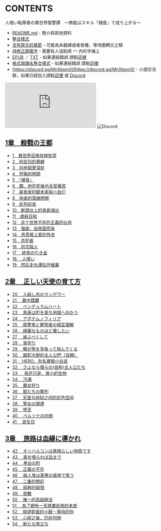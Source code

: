# CONTENTS

人喰い転移者の異世界復讐譚　～無能はスキル『捕食』で成り上がる～


- [README.md](README.md) - 簡介與其他資料
- [整合樣式](%E6%95%B4%E5%90%88%E6%A8%A3%E5%BC%8F.md)
- [含有原文的章節](ja.md) - 可能為未翻譯或者吞樓，等待圖轉文之類
- [待修正屏蔽字](%E5%BE%85%E4%BF%AE%E6%AD%A3%E5%B1%8F%E8%94%BD%E5%AD%97.md) - 需要有人協助將 `**` 內的字補上
- [EPUB](https://gitlab.com/demonovel/epub-txt/blob/master/user_out/%E4%BA%BA%E5%96%B0%E3%81%84%E8%BB%A2%E7%A7%BB%E8%80%85%E3%81%AE%E7%95%B0%E4%B8%96%E7%95%8C%E5%BE%A9%E8%AE%90%E8%AD%9A%E3%80%80%EF%BD%9E%E7%84%A1%E8%83%BD%E3%81%AF%E3%82%B9%E3%82%AD%E3%83%AB%E3%80%8E%E6%8D%95%E9%A3%9F%E3%80%8F%E3%81%A7%E6%88%90%E3%82%8A%E4%B8%8A%E3%81%8C%E3%82%8B%EF%BD%9E.epub) ／ [TXT](https://gitlab.com/demonovel/epub-txt/blob/master/user_out/out/%E4%BA%BA%E5%96%B0%E3%81%84%E8%BB%A2%E7%A7%BB%E8%80%85%E3%81%AE%E7%95%B0%E4%B8%96%E7%95%8C%E5%BE%A9%E8%AE%90%E8%AD%9A%E3%80%80%EF%BD%9E%E7%84%A1%E8%83%BD%E3%81%AF%E3%82%B9%E3%82%AD.out.txt) - 如果連結錯誤 請點[這裡](https://gitlab.com/demonovel/epub-txt/tree/master)
- [格式與譯名整合樣式](https://github.com/bluelovers/node-novel/blob/master/lib/locales/%E4%BA%BA%E5%96%B0%E3%81%84%E8%BB%A2%E7%A7%BB%E8%80%85%E3%81%AE%E7%95%B0%E4%B8%96%E7%95%8C%E5%BE%A9%E8%AE%90%E8%AD%9A%E3%80%80%EF%BD%9E%E7%84%A1%E8%83%BD%E3%81%AF%E3%82%B9%E3%82%AD%E3%83%AB%E3%80%8E%E6%8D%95%E9%A3%9F%E3%80%8F%E3%81%A7%E6%88%90%E3%82%8A%E4%B8%8A%E3%81%8C%E3%82%8B%EF%BD%9E.ts) - 如果連結錯誤 請點[這裡](https://github.com/bluelovers/node-novel/tree/master/lib/locales)
- [https://discord.gg/MnXkpmX](https://discord.gg/MnXkpmX) - 小說交流群，如果已經加入請點[這裡](https://discordapp.com/channels/467794087769014273/467794088285175809) 或 [Discord](https://discordapp.com/channels/@me)


![導航目錄](https://chart.apis.google.com/chart?cht=qr&chs=150x150&chl=https://gitee.com/bluelovers/novel/blob/master/user_out/人喰い転移者の異世界復讐譚　～無能はスキル『捕食』で成り上がる～/導航目錄.md)  ![Discord](https://chart.apis.google.com/chart?cht=qr&chs=150x150&chl=https://discord.gg/MnXkpmX)




## [1章　殺戮の王都](00000_1%E7%AB%A0%E3%80%80%E6%AE%BA%E6%88%AE%E3%81%AE%E7%8E%8B%E9%83%BD)

- [1　異世界召唤伴随失望](00000_1%E7%AB%A0%E3%80%80%E6%AE%BA%E6%88%AE%E3%81%AE%E7%8E%8B%E9%83%BD/1%E3%80%80%E7%95%B0%E4%B8%96%E7%95%8C%E5%8F%AC%E5%94%A4%E4%BC%B4%E9%9A%8F%E5%A4%B1%E6%9C%9B.txt)
- [2　阿尼玛的覺醒](00000_1%E7%AB%A0%E3%80%80%E6%AE%BA%E6%88%AE%E3%81%AE%E7%8E%8B%E9%83%BD/2%E3%80%80%E9%98%BF%E5%B0%BC%E7%8E%9B%E7%9A%84%E8%A6%BA%E9%86%92.txt)
- [3　向地獄更深処](00000_1%E7%AB%A0%E3%80%80%E6%AE%BA%E6%88%AE%E3%81%AE%E7%8E%8B%E9%83%BD/3%E3%80%80%E5%90%91%E5%9C%B0%E7%8D%84%E6%9B%B4%E6%B7%B1%E5%87%A6.txt)
- [4　狩猟的時間](00000_1%E7%AB%A0%E3%80%80%E6%AE%BA%E6%88%AE%E3%81%AE%E7%8E%8B%E9%83%BD/4%E3%80%80%E7%8B%A9%E7%8C%9F%E7%9A%84%E6%99%82%E9%96%93.txt)
- [5　『捕食』](00000_1%E7%AB%A0%E3%80%80%E6%AE%BA%E6%88%AE%E3%81%AE%E7%8E%8B%E9%83%BD/5%E3%80%80%E3%80%8E%E6%8D%95%E9%A3%9F%E3%80%8F.txt)
- [6　願、他在死後也永受痛苦](00000_1%E7%AB%A0%E3%80%80%E6%AE%BA%E6%88%AE%E3%81%AE%E7%8E%8B%E9%83%BD/6%E3%80%80%E9%A1%98%E3%80%81%E4%BB%96%E5%9C%A8%E6%AD%BB%E5%BE%8C%E4%B9%9F%E6%B0%B8%E5%8F%97%E7%97%9B%E8%8B%A6.txt)
- [7　美食家的脚本家與小丑们](00000_1%E7%AB%A0%E3%80%80%E6%AE%BA%E6%88%AE%E3%81%AE%E7%8E%8B%E9%83%BD/7%E3%80%80%E7%BE%8E%E9%A3%9F%E5%AE%B6%E7%9A%84%E8%84%9A%E6%9C%AC%E5%AE%B6%E8%88%87%E5%B0%8F%E4%B8%91%E4%BB%AC.txt)
- [8　快楽的笼絡時間](00000_1%E7%AB%A0%E3%80%80%E6%AE%BA%E6%88%AE%E3%81%AE%E7%8E%8B%E9%83%BD/8%E3%80%80%E5%BF%AB%E6%A5%BD%E7%9A%84%E7%AC%BC%E7%B5%A1%E6%99%82%E9%96%93.txt)
- [9　処刑前夜](00000_1%E7%AB%A0%E3%80%80%E6%AE%BA%E6%88%AE%E3%81%AE%E7%8E%8B%E9%83%BD/9%E3%80%80%E5%87%A6%E5%88%91%E5%89%8D%E5%A4%9C.txt)
- [10　断頭台上的喜劇演出](00000_1%E7%AB%A0%E3%80%80%E6%AE%BA%E6%88%AE%E3%81%AE%E7%8E%8B%E9%83%BD/10%E3%80%80%E6%96%AD%E9%A0%AD%E5%8F%B0%E4%B8%8A%E7%9A%84%E5%96%9C%E5%8A%87%E6%BC%94%E5%87%BA.txt)
- [11　虐殺日和](00000_1%E7%AB%A0%E3%80%80%E6%AE%BA%E6%88%AE%E3%81%AE%E7%8E%8B%E9%83%BD/11%E3%80%80%E8%99%90%E6%AE%BA%E6%97%A5%E5%92%8C.txt)
- [12　这个世界不存在正義的伙伴](00000_1%E7%AB%A0%E3%80%80%E6%AE%BA%E6%88%AE%E3%81%AE%E7%8E%8B%E9%83%BD/12%E3%80%80%E8%BF%99%E4%B8%AA%E4%B8%96%E7%95%8C%E4%B8%8D%E5%AD%98%E5%9C%A8%E6%AD%A3%E7%BE%A9%E7%9A%84%E4%BC%99%E4%BC%B4.txt)
- [13　强欲、自帝国而来](00000_1%E7%AB%A0%E3%80%80%E6%AE%BA%E6%88%AE%E3%81%AE%E7%8E%8B%E9%83%BD/13%E3%80%80%E5%BC%BA%E6%AC%B2%E3%80%81%E8%87%AA%E5%B8%9D%E5%9B%BD%E8%80%8C%E6%9D%A5.txt)
- [14　恶意披上爱的外衣](00000_1%E7%AB%A0%E3%80%80%E6%AE%BA%E6%88%AE%E3%81%AE%E7%8E%8B%E9%83%BD/14%E3%80%80%E6%81%B6%E6%84%8F%E6%8A%AB%E4%B8%8A%E7%88%B1%E7%9A%84%E5%A4%96%E8%A1%A3.txt)
- [15　共犯者](00000_1%E7%AB%A0%E3%80%80%E6%AE%BA%E6%88%AE%E3%81%AE%E7%8E%8B%E9%83%BD/15%E3%80%80%E5%85%B1%E7%8A%AF%E8%80%85.txt)
- [16　初次殺人](00000_1%E7%AB%A0%E3%80%80%E6%AE%BA%E6%88%AE%E3%81%AE%E7%8E%8B%E9%83%BD/16%E3%80%80%E5%88%9D%E6%AC%A1%E6%AE%BA%E4%BA%BA.txt)
- [17 　終焉の引き金](00000_1%E7%AB%A0%E3%80%80%E6%AE%BA%E6%88%AE%E3%81%AE%E7%8E%8B%E9%83%BD/17%20%E3%80%80%E7%B5%82%E7%84%89%E3%81%AE%E5%BC%95%E3%81%8D%E9%87%91.txt)
- [18 　人喰い](00000_1%E7%AB%A0%E3%80%80%E6%AE%BA%E6%88%AE%E3%81%AE%E7%8E%8B%E9%83%BD/18%20%E3%80%80%E4%BA%BA%E5%96%B0%E3%81%84.txt)
- [19　然后复仇谭拉开帷幕](00000_1%E7%AB%A0%E3%80%80%E6%AE%BA%E6%88%AE%E3%81%AE%E7%8E%8B%E9%83%BD/19%E3%80%80%E7%84%B6%E5%90%8E%E5%A4%8D%E4%BB%87%E8%B0%AD%E6%8B%89%E5%BC%80%E5%B8%B7%E5%B9%95.txt)


## [2章 　正しい天使の育て方](00010_2%E7%AB%A0%20%E3%80%80%E6%AD%A3%E3%81%97%E3%81%84%E5%A4%A9%E4%BD%BF%E3%81%AE%E8%82%B2%E3%81%A6%E6%96%B9)

- [20 　人殺し共のランデヴー](00010_2%E7%AB%A0%20%E3%80%80%E6%AD%A3%E3%81%97%E3%81%84%E5%A4%A9%E4%BD%BF%E3%81%AE%E8%82%B2%E3%81%A6%E6%96%B9/20%20%E3%80%80%E4%BA%BA%E6%AE%BA%E3%81%97%E5%85%B1%E3%81%AE%E3%83%A9%E3%83%B3%E3%83%87%E3%83%B4%E3%83%BC.txt)
- [21 　霧中蹂躙](00010_2%E7%AB%A0%20%E3%80%80%E6%AD%A3%E3%81%97%E3%81%84%E5%A4%A9%E4%BD%BF%E3%81%AE%E8%82%B2%E3%81%A6%E6%96%B9/21%20%E3%80%80%E9%9C%A7%E4%B8%AD%E8%B9%82%E8%BA%99.txt)
- [22 　ペンデュラムハート](00010_2%E7%AB%A0%20%E3%80%80%E6%AD%A3%E3%81%97%E3%81%84%E5%A4%A9%E4%BD%BF%E3%81%AE%E8%82%B2%E3%81%A6%E6%96%B9/22%20%E3%80%80%E3%83%9A%E3%83%B3%E3%83%87%E3%83%A5%E3%83%A9%E3%83%A0%E3%83%8F%E3%83%BC%E3%83%88.txt)
- [23 　馬車は町を発ち地獄へ向かう](00010_2%E7%AB%A0%20%E3%80%80%E6%AD%A3%E3%81%97%E3%81%84%E5%A4%A9%E4%BD%BF%E3%81%AE%E8%82%B2%E3%81%A6%E6%96%B9/23%20%E3%80%80%E9%A6%AC%E8%BB%8A%E3%81%AF%E7%94%BA%E3%82%92%E7%99%BA%E3%81%A1%E5%9C%B0%E7%8D%84%E3%81%B8%E5%90%91%E3%81%8B%E3%81%86.txt)
- [24 　アポテムノフィリア](00010_2%E7%AB%A0%20%E3%80%80%E6%AD%A3%E3%81%97%E3%81%84%E5%A4%A9%E4%BD%BF%E3%81%AE%E8%82%B2%E3%81%A6%E6%96%B9/24%20%E3%80%80%E3%82%A2%E3%83%9D%E3%83%86%E3%83%A0%E3%83%8E%E3%83%95%E3%82%A3%E3%83%AA%E3%82%A2.txt)
- [25 　復讐鬼と健常者の相互理解](00010_2%E7%AB%A0%20%E3%80%80%E6%AD%A3%E3%81%97%E3%81%84%E5%A4%A9%E4%BD%BF%E3%81%AE%E8%82%B2%E3%81%A6%E6%96%B9/25%20%E3%80%80%E5%BE%A9%E8%AE%90%E9%AC%BC%E3%81%A8%E5%81%A5%E5%B8%B8%E8%80%85%E3%81%AE%E7%9B%B8%E4%BA%92%E7%90%86%E8%A7%A3.txt)
- [26 　綺麗なものほど壊したい](00010_2%E7%AB%A0%20%E3%80%80%E6%AD%A3%E3%81%97%E3%81%84%E5%A4%A9%E4%BD%BF%E3%81%AE%E8%82%B2%E3%81%A6%E6%96%B9/26%20%E3%80%80%E7%B6%BA%E9%BA%97%E3%81%AA%E3%82%82%E3%81%AE%E3%81%BB%E3%81%A9%E5%A3%8A%E3%81%97%E3%81%9F%E3%81%84.txt)
- [27 　滅ぶべくして](00010_2%E7%AB%A0%20%E3%80%80%E6%AD%A3%E3%81%97%E3%81%84%E5%A4%A9%E4%BD%BF%E3%81%AE%E8%82%B2%E3%81%A6%E6%96%B9/27%20%E3%80%80%E6%BB%85%E3%81%B6%E3%81%B9%E3%81%8F%E3%81%97%E3%81%A6.txt)
- [28 　兎狩り](00010_2%E7%AB%A0%20%E3%80%80%E6%AD%A3%E3%81%97%E3%81%84%E5%A4%A9%E4%BD%BF%E3%81%AE%E8%82%B2%E3%81%A6%E6%96%B9/28%20%E3%80%80%E5%85%8E%E7%8B%A9%E3%82%8A.txt)
- [29 　鴨が葱を背負って飛んでくる](00010_2%E7%AB%A0%20%E3%80%80%E6%AD%A3%E3%81%97%E3%81%84%E5%A4%A9%E4%BD%BF%E3%81%AE%E8%82%B2%E3%81%A6%E6%96%B9/29%20%E3%80%80%E9%B4%A8%E3%81%8C%E8%91%B1%E3%82%92%E8%83%8C%E8%B2%A0%E3%81%A3%E3%81%A6%E9%A3%9B%E3%82%93%E3%81%A7%E3%81%8F%E3%82%8B.txt)
- [30 　酩酊大醉的主人公們（自稱）](00010_2%E7%AB%A0%20%E3%80%80%E6%AD%A3%E3%81%97%E3%81%84%E5%A4%A9%E4%BD%BF%E3%81%AE%E8%82%B2%E3%81%A6%E6%96%B9/30%20%E3%80%80%E9%85%A9%E9%85%8A%E5%A4%A7%E9%86%89%E7%9A%84%E4%B8%BB%E4%BA%BA%E5%85%AC%E5%80%91%EF%BC%88%E8%87%AA%E7%A8%B1%EF%BC%89.txt)
- [31 　HERO、別名實驗小白鼠](00010_2%E7%AB%A0%20%E3%80%80%E6%AD%A3%E3%81%97%E3%81%84%E5%A4%A9%E4%BD%BF%E3%81%AE%E8%82%B2%E3%81%A6%E6%96%B9/31%20%E3%80%80HERO%E3%80%81%E5%88%A5%E5%90%8D%E5%AF%A6%E9%A9%97%E5%B0%8F%E7%99%BD%E9%BC%A0.txt)
- [32 　さよなら僕らの(自称)主人公たち](00010_2%E7%AB%A0%20%E3%80%80%E6%AD%A3%E3%81%97%E3%81%84%E5%A4%A9%E4%BD%BF%E3%81%AE%E8%82%B2%E3%81%A6%E6%96%B9/32%20%E3%80%80%E3%81%95%E3%82%88%E3%81%AA%E3%82%89%E5%83%95%E3%82%89%E3%81%AE(%E8%87%AA%E7%A7%B0)%E4%B8%BB%E4%BA%BA%E5%85%AC%E3%81%9F%E3%81%A1.txt)
- [33 　 我还只是，渺小的生物](00010_2%E7%AB%A0%20%E3%80%80%E6%AD%A3%E3%81%97%E3%81%84%E5%A4%A9%E4%BD%BF%E3%81%AE%E8%82%B2%E3%81%A6%E6%96%B9/33%20%E3%80%80%20%E6%88%91%E8%BF%98%E5%8F%AA%E6%98%AF%EF%BC%8C%E6%B8%BA%E5%B0%8F%E7%9A%84%E7%94%9F%E7%89%A9.txt)
- [34 　汚濁](00010_2%E7%AB%A0%20%E3%80%80%E6%AD%A3%E3%81%97%E3%81%84%E5%A4%A9%E4%BD%BF%E3%81%AE%E8%82%B2%E3%81%A6%E6%96%B9/34%20%E3%80%80%E6%B1%9A%E6%BF%81.txt)
- [35 　魔女狩り](00010_2%E7%AB%A0%20%E3%80%80%E6%AD%A3%E3%81%97%E3%81%84%E5%A4%A9%E4%BD%BF%E3%81%AE%E8%82%B2%E3%81%A6%E6%96%B9/35%20%E3%80%80%E9%AD%94%E5%A5%B3%E7%8B%A9%E3%82%8A.txt)
- [36 　獣たちの葬列](00010_2%E7%AB%A0%20%E3%80%80%E6%AD%A3%E3%81%97%E3%81%84%E5%A4%A9%E4%BD%BF%E3%81%AE%E8%82%B2%E3%81%A6%E6%96%B9/36%20%E3%80%80%E7%8D%A3%E3%81%9F%E3%81%A1%E3%81%AE%E8%91%AC%E5%88%97.txt)
- [37 　天堂与地狱之间的灰色空间](00010_2%E7%AB%A0%20%E3%80%80%E6%AD%A3%E3%81%97%E3%81%84%E5%A4%A9%E4%BD%BF%E3%81%AE%E8%82%B2%E3%81%A6%E6%96%B9/37%20%E3%80%80%E5%A4%A9%E5%A0%82%E4%B8%8E%E5%9C%B0%E7%8B%B1%E4%B9%8B%E9%97%B4%E7%9A%84%E7%81%B0%E8%89%B2%E7%A9%BA%E9%97%B4.txt)
- [38 　聖女の帰還](00010_2%E7%AB%A0%20%E3%80%80%E6%AD%A3%E3%81%97%E3%81%84%E5%A4%A9%E4%BD%BF%E3%81%AE%E8%82%B2%E3%81%A6%E6%96%B9/38%20%E3%80%80%E8%81%96%E5%A5%B3%E3%81%AE%E5%B8%B0%E9%82%84.txt)
- [39 　堕天](00010_2%E7%AB%A0%20%E3%80%80%E6%AD%A3%E3%81%97%E3%81%84%E5%A4%A9%E4%BD%BF%E3%81%AE%E8%82%B2%E3%81%A6%E6%96%B9/39%20%E3%80%80%E5%A0%95%E5%A4%A9.txt)
- [40 　ペルソナの内側](00010_2%E7%AB%A0%20%E3%80%80%E6%AD%A3%E3%81%97%E3%81%84%E5%A4%A9%E4%BD%BF%E3%81%AE%E8%82%B2%E3%81%A6%E6%96%B9/40%20%E3%80%80%E3%83%9A%E3%83%AB%E3%82%BD%E3%83%8A%E3%81%AE%E5%86%85%E5%81%B4.txt)
- [41 　诞生日](00010_2%E7%AB%A0%20%E3%80%80%E6%AD%A3%E3%81%97%E3%81%84%E5%A4%A9%E4%BD%BF%E3%81%AE%E8%82%B2%E3%81%A6%E6%96%B9/41%20%E3%80%80%E8%AF%9E%E7%94%9F%E6%97%A5.txt)


## [3章 　旅路は血縁に導かれ](00020_3%E7%AB%A0%20%E3%80%80%E6%97%85%E8%B7%AF%E3%81%AF%E8%A1%80%E7%B8%81%E3%81%AB%E5%B0%8E%E3%81%8B%E3%82%8C)

- [42 　オリハルコンは素晴らしい物質です](00020_3%E7%AB%A0%20%E3%80%80%E6%97%85%E8%B7%AF%E3%81%AF%E8%A1%80%E7%B8%81%E3%81%AB%E5%B0%8E%E3%81%8B%E3%82%8C/42%20%E3%80%80%E3%82%AA%E3%83%AA%E3%83%8F%E3%83%AB%E3%82%B3%E3%83%B3%E3%81%AF%E7%B4%A0%E6%99%B4%E3%82%89%E3%81%97%E3%81%84%E7%89%A9%E8%B3%AA%E3%81%A7%E3%81%99.txt)
- [43 　毒を喰らわば皿まで](00020_3%E7%AB%A0%20%E3%80%80%E6%97%85%E8%B7%AF%E3%81%AF%E8%A1%80%E7%B8%81%E3%81%AB%E5%B0%8E%E3%81%8B%E3%82%8C/43%20%E3%80%80%E6%AF%92%E3%82%92%E5%96%B0%E3%82%89%E3%82%8F%E3%81%B0%E7%9A%BF%E3%81%BE%E3%81%A7.txt)
- [44 　黒白の町](00020_3%E7%AB%A0%20%E3%80%80%E6%97%85%E8%B7%AF%E3%81%AF%E8%A1%80%E7%B8%81%E3%81%AB%E5%B0%8E%E3%81%8B%E3%82%8C/44%20%E3%80%80%E9%BB%92%E7%99%BD%E3%81%AE%E7%94%BA.txt)
- [45 　正義の不在](00020_3%E7%AB%A0%20%E3%80%80%E6%97%85%E8%B7%AF%E3%81%AF%E8%A1%80%E7%B8%81%E3%81%AB%E5%B0%8E%E3%81%8B%E3%82%8C/45%20%E3%80%80%E6%AD%A3%E7%BE%A9%E3%81%AE%E4%B8%8D%E5%9C%A8.txt)
- [46 　殺人鬼は善悪の彼岸で笑う](00020_3%E7%AB%A0%20%E3%80%80%E6%97%85%E8%B7%AF%E3%81%AF%E8%A1%80%E7%B8%81%E3%81%AB%E5%B0%8E%E3%81%8B%E3%82%8C/46%20%E3%80%80%E6%AE%BA%E4%BA%BA%E9%AC%BC%E3%81%AF%E5%96%84%E6%82%AA%E3%81%AE%E5%BD%BC%E5%B2%B8%E3%81%A7%E7%AC%91%E3%81%86.txt)
- [47 　二重的標記](00020_3%E7%AB%A0%20%E3%80%80%E6%97%85%E8%B7%AF%E3%81%AF%E8%A1%80%E7%B8%81%E3%81%AB%E5%B0%8E%E3%81%8B%E3%82%8C/47%20%E3%80%80%E4%BA%8C%E9%87%8D%E7%9A%84%E6%A8%99%E8%A8%98.txt)
- [48 　純粹的殺戮](00020_3%E7%AB%A0%20%E3%80%80%E6%97%85%E8%B7%AF%E3%81%AF%E8%A1%80%E7%B8%81%E3%81%AB%E5%B0%8E%E3%81%8B%E3%82%8C/48%20%E3%80%80%E7%B4%94%E7%B2%B9%E7%9A%84%E6%AE%BA%E6%88%AE.txt)
- [49 　倒數](00020_3%E7%AB%A0%20%E3%80%80%E6%97%85%E8%B7%AF%E3%81%AF%E8%A1%80%E7%B8%81%E3%81%AB%E5%B0%8E%E3%81%8B%E3%82%8C/49%20%E3%80%80%E5%80%92%E6%95%B8.txt)
- [50 　唯一的高超辦法](00020_3%E7%AB%A0%20%E3%80%80%E6%97%85%E8%B7%AF%E3%81%AF%E8%A1%80%E7%B8%81%E3%81%AB%E5%B0%8E%E3%81%8B%E3%82%8C/50%20%E3%80%80%E5%94%AF%E4%B8%80%E7%9A%84%E9%AB%98%E8%B6%85%E8%BE%A6%E6%B3%95.txt)
- [51 　為了總有一天將要到來的未來](00020_3%E7%AB%A0%20%E3%80%80%E6%97%85%E8%B7%AF%E3%81%AF%E8%A1%80%E7%B8%81%E3%81%AB%E5%B0%8E%E3%81%8B%E3%82%8C/51%20%E3%80%80%E7%82%BA%E4%BA%86%E7%B8%BD%E6%9C%89%E4%B8%80%E5%A4%A9%E5%B0%87%E8%A6%81%E5%88%B0%E4%BE%86%E7%9A%84%E6%9C%AA%E4%BE%86.txt)
- [52 　隧道對面的小鎮丶等待的你](00020_3%E7%AB%A0%20%E3%80%80%E6%97%85%E8%B7%AF%E3%81%AF%E8%A1%80%E7%B8%81%E3%81%AB%E5%B0%8E%E3%81%8B%E3%82%8C/52%20%E3%80%80%E9%9A%A7%E9%81%93%E5%B0%8D%E9%9D%A2%E7%9A%84%E5%B0%8F%E9%8E%AE%E4%B8%B6%E7%AD%89%E5%BE%85%E7%9A%84%E4%BD%A0.txt)
- [53 　心碎之後，仍存何物](00020_3%E7%AB%A0%20%E3%80%80%E6%97%85%E8%B7%AF%E3%81%AF%E8%A1%80%E7%B8%81%E3%81%AB%E5%B0%8E%E3%81%8B%E3%82%8C/53%20%E3%80%80%E5%BF%83%E7%A2%8E%E4%B9%8B%E5%BE%8C%EF%BC%8C%E4%BB%8D%E5%AD%98%E4%BD%95%E7%89%A9.txt)
- [54 　新たな旅立ち](00020_3%E7%AB%A0%20%E3%80%80%E6%97%85%E8%B7%AF%E3%81%AF%E8%A1%80%E7%B8%81%E3%81%AB%E5%B0%8E%E3%81%8B%E3%82%8C/54%20%E3%80%80%E6%96%B0%E3%81%9F%E3%81%AA%E6%97%85%E7%AB%8B%E3%81%A1.txt)

